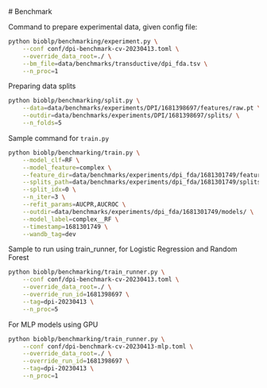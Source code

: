 # Benchmark

Command to prepare experimental data, given config file:
```bash
python bioblp/benchmarking/experiment.py \
    --conf conf/dpi-benchmark-cv-20230413.toml \
    --override_data_root=./ \
    --bm_file=data/benchmarks/transductive/dpi_fda.tsv \
    --n_proc=1
```


Preparing data splits
```bash
python bioblp/benchmarking/split.py \
    --data=data/benchmarks/experiments/DPI/1681398697/features/raw.pt \
    --outdir=data/benchmarks/experiments/DPI/1681398697/splits/ \
    --n_folds=5
```

Sample command for `train.py`

```bash
python bioblp/benchmarking/train.py \
    --model_clf=RF \
    --model_feature=complex \
    --feature_dir=data/benchmarks/experiments/dpi_fda/1681301749/features/ \
    --splits_path=data/benchmarks/experiments/dpi_fda/1681301749/splits/train-test-split.pt \
    --split_idx=0 \
    --n_iter=3 \
    --refit_params=AUCPR,AUCROC \
    --outdir=data/benchmarks/experiments/dpi_fda/1681301749/models/ \
    --model_label=complex__RF \
    --timestamp=1681301749 \
    --wandb_tag=dev
```

Sample to run using train_runner, for Logistic Regression and Random Forest
```bash
python bioblp/benchmarking/train_runner.py \
    --conf conf/dpi-benchmark-cv-20230413.toml \
    --override_data_root=./ \
    --override_run_id=1681398697 \
    --tag=dpi-20230413 \
    --n_proc=5
```

For MLP models using GPU
```bash
python bioblp/benchmarking/train_runner.py \
    --conf conf/dpi-benchmark-cv-20230413-mlp.toml \
    --override_data_root=./ \
    --override_run_id=1681398697 \
    --tag=dpi-20230413 \
    --n_proc=1
```